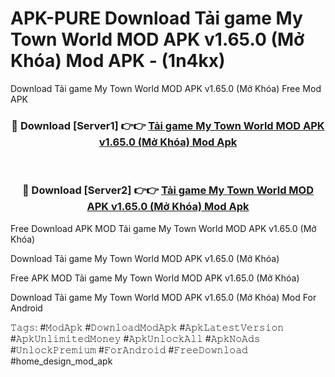 # APK-PURE Download Tải game My Town World MOD APK v1.65.0 (Mở Khóa) Mod APK - (1n4kx)
Download Tải game My Town World MOD APK v1.65.0 (Mở Khóa) Free Mod APK

<div align="center">
<h3>🔴 Download [Server1] 👉👉 <a href="https://apk-comot.site?title=Tải_game_My_Town_World_MOD_APK_v1.65.0_(Mở_Khóa)">Tải game My Town World MOD APK v1.65.0 (Mở Khóa) Mod Apk</a></h3><br>

<h3>🔴 Download [Server2] 👉👉 <a href="https://apk-comot.site?title=Tải_game_My_Town_World_MOD_APK_v1.65.0_(Mở_Khóa)">Tải game My Town World MOD APK v1.65.0 (Mở Khóa) Mod Apk</a></h3>
</div>


Free Download APK MOD Tải game My Town World MOD APK v1.65.0 (Mở Khóa)

Download Tải game My Town World MOD APK v1.65.0 (Mở Khóa) 

Free APK MOD Tải game My Town World MOD APK v1.65.0 (Mở Khóa) 

Download Tải game My Town World MOD APK v1.65.0 (Mở Khóa) Mod For Android

𝚃𝚊𝚐𝚜: #𝙼𝚘𝚍𝙰𝚙𝚔 #𝙳𝚘𝚠𝚗𝚕𝚘𝚊𝚍𝙼𝚘𝚍𝙰𝚙𝚔 #𝙰𝚙𝚔𝙻𝚊𝚝𝚎𝚜𝚝𝚅𝚎𝚛𝚜𝚒𝚘𝚗 #𝙰𝚙𝚔𝚄𝚗𝚕𝚒𝚖𝚒𝚝𝚎𝚍𝙼𝚘𝚗𝚎𝚢 #𝙰𝚙𝚔𝚄𝚗𝚕𝚘𝚌𝚔𝙰𝚕𝚕 #𝙰𝚙𝚔𝙽𝚘𝙰𝚍𝚜 #𝚄𝚗𝚕𝚘𝚌𝚔𝙿𝚛𝚎𝚖𝚒𝚞𝚖 #𝙵𝚘𝚛𝙰𝚗𝚍𝚛𝚘𝚒𝚍 #𝙵𝚛𝚎𝚎𝙳𝚘𝚠𝚗𝚕𝚘𝚊𝚍 #home_design_mod_apk